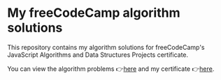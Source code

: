 # My freeCodeCamp algorithm solutions

This repository contains my algorithm solutions for freeCodeCamp's JavaScript Algorithms and Data Structures Projects certificate.

You can view the algorithm problems 👉[here](https://learn.freecodecamp.org/javascript-algorithms-and-data-structures/javascript-algorithms-and-data-structures-projects) and my certificate 👉[here](https://www.freecodecamp.org/certification/ellereeeee/javascript-algorithms-and-data-structures).